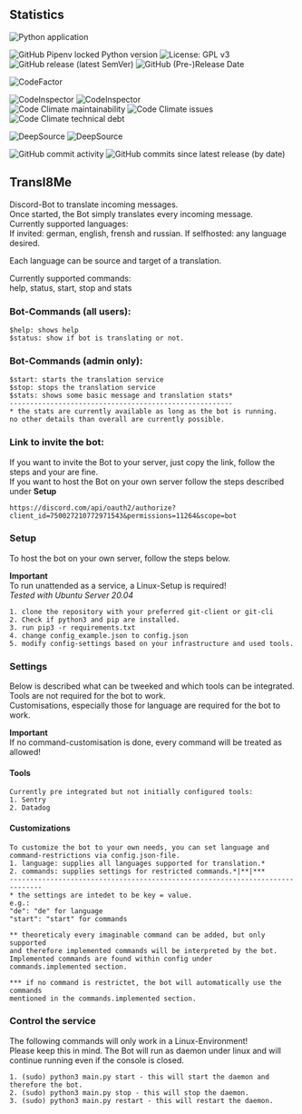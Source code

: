 ## Statistics
![Python application](https://github.com/noctua84/Transl8Me/workflows/Python%20application/badge.svg)  

![GitHub Pipenv locked Python version](https://img.shields.io/github/pipenv/locked/python-version/noctua84/transl8me)
![License: GPL v3](https://img.shields.io/badge/License-GPLv3-blue.svg)  
![GitHub release (latest SemVer)](https://img.shields.io/github/v/release/noctua84/transl8me)
![GitHub (Pre-)Release Date](https://img.shields.io/github/release-date-pre/noctua84/transl8me)  

![CodeFactor](https://www.codefactor.io/repository/github/noctua84/transl8me/badge)  

![CodeInspector](https://www.code-inspector.com/project/12992/status/svg)
![CodeInspector](https://www.code-inspector.com/project/12992/score/svg)  
![Code Climate maintainability](https://img.shields.io/codeclimate/maintainability/noctua84/Transl8Me)
![Code Climate issues](https://img.shields.io/codeclimate/issues/noctua84/Transl8Me)
![Code Climate technical debt](https://img.shields.io/codeclimate/tech-debt/noctua84/Transl8Me)  

![DeepSource](https://deepsource.io/gh/noctua84/Transl8Me.svg/?label=active+issues&show_trend=true)
![DeepSource](https://deepsource.io/gh/noctua84/Transl8Me.svg/?label=resolved+issues&show_trend=true)  

![GitHub commit activity](https://img.shields.io/github/commit-activity/y/noctua84/transl8me)
![GitHub commits since latest release (by date)](https://img.shields.io/github/commits-since/noctua84/transl8me/latest)

## Transl8Me

Discord-Bot to translate incoming messages.  
Once started, the Bot simply translates every incoming message.  
Currently supported languages:  
If invited: german, english, frensh and russian.
If selfhosted: any language desired.

Each language can be source and target of a translation.

Currently supported commands:  
help, status, start, stop and stats

### Bot-Commands (all users):

```
$help: shows help
$status: show if bot is translating or not.
```

### Bot-Commands (admin only):  
```
$start: starts the translation service
$stop: stops the translation service
$stats: shows some basic message and translation stats*
-------------------------------------------------------
* the stats are currently available as long as the bot is running.  
no other details than overall are currently possible.
```

### Link to invite the bot:

If you want to invite the Bot to your server, just copy the link, follow the steps and your are fine.  
If you want to host the Bot on your own server follow the steps described under **Setup**

```
https://discord.com/api/oauth2/authorize?client_id=750027210772971543&permissions=11264&scope=bot
```

### Setup

To host the bot on your own server, follow the steps below.

**Important**  
To run unattended as a service, a Linux-Setup is required!  
_Tested with Ubuntu Server 20.04_

```
1. clone the repository with your preferred git-client or git-cli
2. Check if python3 and pip are installed.
3. run pip3 -r requirements.txt
4. change config_example.json to config.json
5. modify config-settings based on your infrastructure and used tools.
```

### Settings
Below is described what can be tweeked and which tools can be integrated.  
Tools are not required for the bot to work.  
Customisations, especially those for language are required for the bot to work.

**Important**  
If no command-customisation is done, every command will be treated as allowed! 

#### Tools
```
Currently pre integrated but not initially configured tools:
1. Sentry
2. Datadog
```

#### Customizations
```
To customize the bot to your own needs, you can set language and command-restrictions via config.json-file.
1. language: supplies all languages supported for translation.*
2. commands: supplies settings for restricted commands.*|**|***
------------------------------------------------------------------------------
* the settings are intedet to be key = value.
e.g.:  
"de": "de" for language  
"start": "start" for commands

** theoreticaly every imaginable command can be added, but only supported
and therefore implemented commands will be interpreted by the bot.
Implemented commands are found within config under commands.implemented section.

*** if no command is restrictet, the bot will automatically use the commands 
mentioned in the commands.implemented section.
```

### Control the service

The following commands will only work in a Linux-Environment!  
Please keep this in mind.
The Bot will run as daemon under linux and will continue running even if the console is closed.

```
1. (sudo) python3 main.py start - this will start the daemon and therefore the bot.
2. (sudo) python3 main.py stop - this will stop the daemon.
3. (sudo) python3 main.py restart - this will restart the daemon.
```
